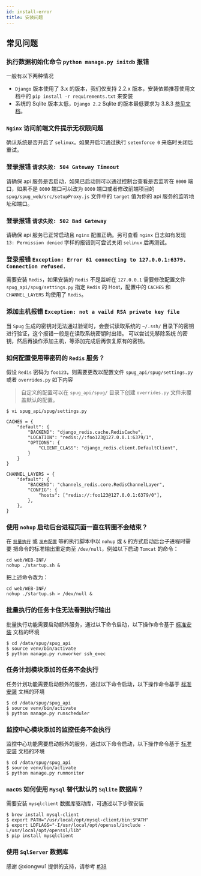 ```yaml
---
id: install-error
title: 安装问题
---
```


## 常见问题

### 执行数据初始化命令 `python manage.py initdb` 报错
一般有以下两种情况
    
- `Django` 版本使用了 3.x 的版本，我们仅支持 2.2.x 版本，安装依赖推荐使用文档中的 `pip install -r requirements.txt` 来安装
- 系统的 Sqlite 版本太低，`Django 2.2` Sqlite 的版本最低要求为 3.8.3 [参见文档](https://docs.djangoproject.com/en/2.2/releases/2.2/)。

### `Nginx` 访问前端文件提示无权限问题
确认系统是否开启了 `selinux`。如果开启可通过执行 `setenforce 0` 来临时关闭后重试。
 
### 登录报错 `请求失败: 504 Gateway Timeout`
请确保 api 服务是否启动，如果已启动则可以通过控制台查看是否监听在 `8000` 端口，如果不是 `8000` 端口可以改为 `8000` 端口或者修改前端项目的
`spug/spug_web/src/setupProxy.js` 文件中的 `target` 值为你的 api 服务的监听地址和端口。

### 登录报错 `请求失败: 502 Bad Gateway`
请确保 api 服务已正常启动且 `nginx` 配置正确。另可查看 `nginx` 日志如有发现 `13: Permission denied` 字样的报错则可尝试关闭 `selinux` 后再测试。

### 登录报错 `Exception: Error 61 connecting to 127.0.0.1:6379. Connection refused.`
需要安装 `Redis`，如果安装的 `Redis` 不是监听在 `127.0.0.1` 需要修改配置文件 `spug_api/spug/settings.py`
指定 `Redis` 的 Host，配置中的 `CACHES` 和 `CHANNEL_LAYERS` 均使用了 `Redis`。

### 添加主机报错 `Exception: not a vaild RSA private key file`
当 `Spug` 生成的密钥对无法通过验证时，会尝试读取系统的 `~/.ssh/` 目录下的密钥进行验证，这个报错一般是在读取系统密钥时出错。 可以尝试先移除系统
的密钥，然后再操作添加主机，等添加完成后再恢复原有的密钥。

### 如何配置使用带密码的 `Redis` 服务？
假设 `Redis` 密码为 `foo123`，则需要更改以配置文件 `spug_api/spug/settings.py` 或者 `overrides.py` 如下内容
> 自定义的配置可以在 `spug_api/spug/` 目录下创建 `overrides.py` 文件来覆盖默认的配置。
```shell script
$ vi spug_api/spug/settings.py

CACHES = {
    "default": {
        "BACKEND": "django_redis.cache.RedisCache",
        "LOCATION": "redis://:foo123@127.0.0.1:6379/1",
        "OPTIONS": {
            "CLIENT_CLASS": "django_redis.client.DefaultClient",
        }
    }
}

CHANNEL_LAYERS = {
    "default": {
        "BACKEND": "channels_redis.core.RedisChannelLayer",
        "CONFIG": {
            "hosts": ["redis://:foo123@127.0.0.1:6379/0"],
        },
    },
}
```

### 使用 `nohup` 启动后台进程页面一直在转圈不会结束？
在 [`批量执行`](/docs/batch-exec/) 或 [`发布配置`](/docs/deploy-config/) 等的执行脚本中以 `nohup` 或 `&` 的方式启动后台子进程时需要
把命令的标准输出重定向至 `/dev/null`，例如以下启动 `Tomcat` 的命令：
```shell script
cd web/WEB-INF/
nohup ./startup.sh &
```
把上述命令改为：
```shell script
cd web/WEB-INF/
nohup ./startup.sh > /dev/null &
```

### 批量执行的任务卡住无法看到执行输出
批量执行功能需要启动额外服务，通过以下命令启动，以下操作命令基于 [标准安装](/docs/install) 文档的环境
```shell script
$ cd /data/spug/spug_api
$ source venv/bin/activate
$ python manage.py runworker ssh_exec
```

### 任务计划模块添加的任务不会执行
任务计划功能需要启动额外的服务，通过以下命令启动，以下操作命令基于 [标准安装](/docs/install) 文档的环境
```shell script
$ cd /data/spug/spug_api
$ source venv/bin/activate
$ python manage.py runscheduler
```

### 监控中心模块添加的监控任务不会执行
监控中心功能需要启动额外的服务，通过以下命令启动，以下操作命令基于 [标准安装](/docs/install) 文档的环境
```shell script
$ cd /data/spug/spug_api
$ source venv/bin/activate
$ python manage.py runmonitor
```

### `macOS` 如何使用 `Mysql` 替代默认的 `Sqlite` 数据库？
需要安装 `mysqlclient` 数据库驱动库，可通过以下步骤安装
```shell script
$ brew install mysql-client
$ export PATH="/usr/local/opt/mysql-client/bin:$PATH"
$ export LDFLAGS="-I/usr/local/opt/openssl/include -L/usr/local/opt/openssl/lib"
$ pip install mysqlclient
```

### 使用 `SqlServer` 数据库
感谢 @xiongwu1 提供的支持，请参考 [#38](https://github.com/openspug/spug/issues/38)